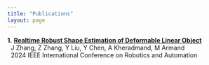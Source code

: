 ```yaml
---
title: "Publications"
layout: page
---
```


**1.** [**Realtime Robust Shape Estimation of Deformable Linear Object**](https://arxiv.org/abs/2403.16146) <br>
&nbsp; J Zhang, Z Zhang, Y Liu, Y Chen, A Kheradmand, M Armand <br>
&nbsp; 2024 IEEE International Conference on Robotics and Automation
